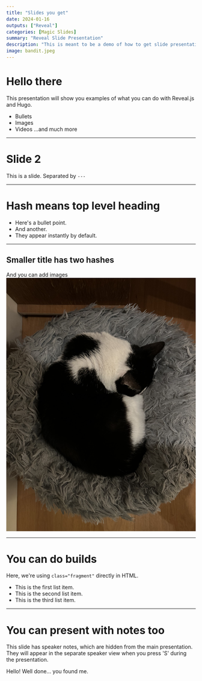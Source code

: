 ```yaml
---
title: "Slides you get"
date: 2024-01-16
outputs: ["Reveal"]
categories: [Magic Slides]
summary: "Reveal Slide Presentation"
description: "This is meant to be a demo of how to get slide presentations embedded in my site, using a template that invokes Reveal.js"
image: bandit.jpeg
---
```


# Hello there

This presentation will show you examples of what you can do with Reveal.js and Hugo.

- Bullets
- Images
- Videos
...and much more

---

# Slide 2

This is a slide.
Separated by `---`

---

# Hash means top level heading
- Here's a bullet point.
- And another.
- They appear instantly by default.

---

## Smaller title has two hashes
And you can add images
![](bandit.jpeg)

---

# You can do builds

Here, we're using `class="fragment"` directly in HTML.

<ul>
    <li class="fragment">This is the first list item.</li>
    <li class="fragment">This is the second list item.</li>
    <li class="fragment">This is the third list item.</li>
</ul>

---

# You can present with notes too

This slide has speaker notes, which are hidden from the main presentation. They will appear in the separate speaker view when you press 'S' during the presentation.

<aside class="notes">
    Hello! Well done... you found me. 
</aside>

